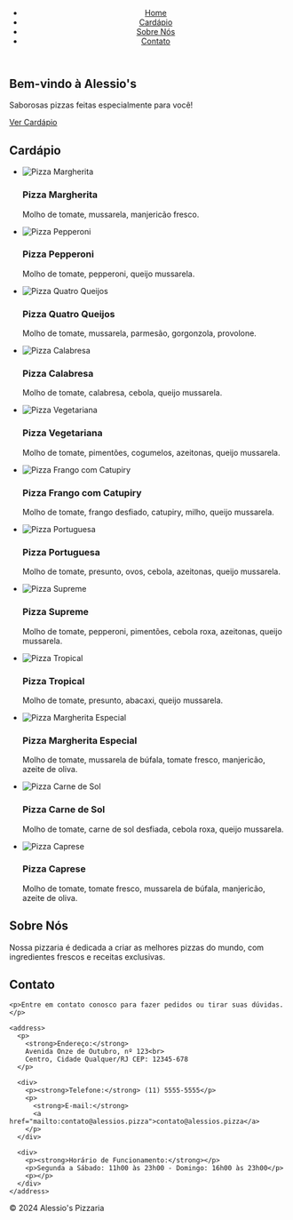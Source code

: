 <!DOCTYPE html>
<html lang="pt-BR">

<head>
  <meta charset="UTF-8">
  <meta name="viewport" content="width=device-width, initial-scale=1.0">
  <title>Alessio's Pizzaria</title>
  <link rel="stylesheet" href="style.css">
</head>

<body>
  <header>
    <nav>
      <ul>
        <li><a href="#home">Home</a></li>
        <li><a href="#menu">Cardápio</a></li>
        <li><a href="#about">Sobre Nós</a></li>
        <li><a href="#contact">Contato</a></li>
      </ul>
    </nav>
  </header>

  <section id="home">
    <div class="hero">
      <h1>Bem-vindo à Alessio's</h1>
      <p>Saborosas pizzas feitas especialmente para você!</p>
      <a href="#menu" class="cta-button">Ver Cardápio</a>
    </div>
  </section>

  <section id="menu">
    <h2>Cardápio</h2>
    <ul class="menu-list">
      <li>
        <img src="img/pexels-engin-akyurt-2260208.jpg" alt="Pizza Margherita">
        <h3>Pizza Margherita</h3>
        <p>Molho de tomate, mussarela, manjericão fresco.</p>
      </li>
      <li>
        <img src="img/pexels-engin-akyurt-2260208.jpg" alt="Pizza Pepperoni">
        <h3>Pizza Pepperoni</h3>
        <p>Molho de tomate, pepperoni, queijo mussarela.</p>
      </li>
      <li>
        <img src="img/pexels-engin-akyurt-2260208.jpg" alt="Pizza Quatro Queijos">
        <h3>Pizza Quatro Queijos</h3>
        <p>Molho de tomate, mussarela, parmesão, gorgonzola, provolone.</p>
      </li>
      <li>
        <img src="img/pexels-engin-akyurt-2260208.jpg" alt="Pizza Calabresa">
        <h3>Pizza Calabresa</h3>
        <p>Molho de tomate, calabresa, cebola, queijo mussarela.</p>
      </li>
      <li>
        <img src="img/pexels-engin-akyurt-2260208.jpg" alt="Pizza Vegetariana">
        <h3>Pizza Vegetariana</h3>
        <p>Molho de tomate, pimentões, cogumelos, azeitonas, queijo mussarela.</p>
      </li>
      <li>
        <img src="img/pexels-engin-akyurt-2260208.jpg" alt="Pizza Frango com Catupiry">
        <h3>Pizza Frango com Catupiry</h3>
        <p>Molho de tomate, frango desfiado, catupiry, milho, queijo mussarela.</p>
      </li>
      <li>
        <img src="img/pexels-engin-akyurt-2260208.jpg" alt="Pizza Portuguesa">
        <h3>Pizza Portuguesa</h3>
        <p>Molho de tomate, presunto, ovos, cebola, azeitonas, queijo mussarela.</p>
      </li>
      <li>
        <img src="img/pexels-engin-akyurt-2260208.jpg" alt="Pizza Supreme">
        <h3>Pizza Supreme</h3>
        <p>Molho de tomate, pepperoni, pimentões, cebola roxa, azeitonas, queijo mussarela.</p>
      </li>
      <li>
        <img src="img/pexels-engin-akyurt-2260208.jpg" alt="Pizza Tropical">
        <h3>Pizza Tropical</h3>
        <p>Molho de tomate, presunto, abacaxi, queijo mussarela.</p>
      </li>
      <li>
        <img src="img/pexels-engin-akyurt-2260208.jpg" alt="Pizza Margherita Especial">
        <h3>Pizza Margherita Especial</h3>
        <p>Molho de tomate, mussarela de búfala, tomate fresco, manjericão, azeite de oliva.</p>
      </li>
      <li>
        <img src="img/pexels-engin-akyurt-2260208.jpg" alt="Pizza Carne de Sol">
        <h3>Pizza Carne de Sol</h3>
        <p>Molho de tomate, carne de sol desfiada, cebola roxa, queijo mussarela.</p>
      </li>
      <li>
        <img src="img/pexels-engin-akyurt-2260208.jpg" alt="Pizza Caprese">
        <h3>Pizza Caprese</h3>
        <p>Molho de tomate, tomate fresco, mussarela de búfala, manjericão, azeite de oliva.</p>
      </li>
    </ul>
  </section>

  <section id="about">
    <h2>Sobre Nós</h2>
    <p>Nossa pizzaria é dedicada a criar as melhores pizzas do mundo, com ingredientes frescos e receitas exclusivas.
    </p>
  </section>

  <section id="contact">
    <h2>Contato</h2>

    <p>Entre em contato conosco para fazer pedidos ou tirar suas dúvidas.</p>

    <address>
      <p>
        <strong>Endereço:</strong>
        Avenida Onze de Outubro, nº 123<br>
        Centro, Cidade Qualquer/RJ CEP: 12345-678
      </p>

      <div>
        <p><strong>Telefone:</strong> (11) 5555-5555</p>
        <p>
          <strong>E-mail:</strong>
          <a href="mailto:contato@alessios.pizza">contato@alessios.pizza</a>
        </p>
      </div>

      <div>
        <p><strong>Horário de Funcionamento:</strong></p>
        <p>Segunda a Sábado: 11h00 às 23h00 - Domingo: 16h00 às 23h00</p>
        <p></p>
      </div>
    </address>
  </section>

  <footer>
    <p>&copy; 2024 Alessio's Pizzaria</p>
  </footer>
</body>

</html>
